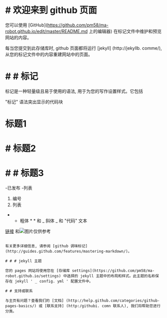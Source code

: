 # # 欢迎来到 github 页面

您可以使用 [GitHub](https://github.com/pm58/ma-robot.github.io/edit/master/README.md 上的编辑器) 在标记文件中维护和预览网站的内容。

每当您提交到此存储库时, github 页面都将运行 [jekyll] (http://jekyllb. comme/), 从您的标记文件中的内容重建网站中的页面。

# # # 标记

标记是一种轻量级且易于使用的语法, 用于为您的写作设置样式。它包括

"标记"
语法突出显示的代码块

# 标题1
# # 标题2
# # # 标题3

-已发布
-列表

1. 编号
2. 列表

* * 粗体 * * 和 _ 斜体 _ 和 "代码" 文本

[链接](网址) 和![图片仅供参考](src)
```

有关更多详细信息, 请参阅 [github 调味标记] (http://guides.github.com/features/mastering-markdown/)。

# # # jekyll 主题

您的 pages 网站将使用您在 [存储库 settings](https://github.com/pm58/ma-robot.github.io/settings) 中选择的 jekyll 主题中的布局和样式。此主题的名称保存在 jekyll ' _ config. yml ' 配置文件中。

# # 支持或联系

与主页有问题？查看我们的 [文档] (http://help.github.com/categories/github-pages-basics/) 或 [联系支持] (http:/githubi. comn 联系人), 我们将帮助您进行分类。
